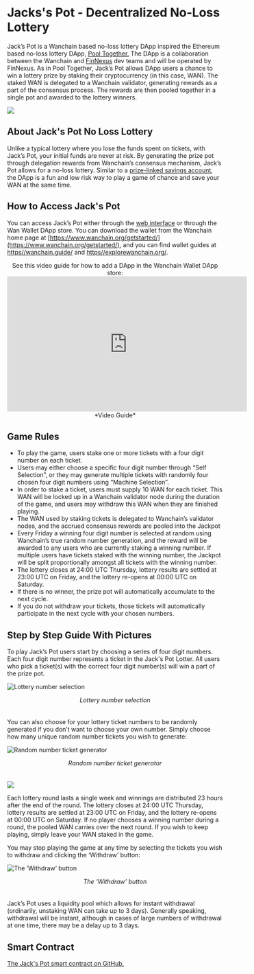 
# Jacks's Pot - Decentralized No-Loss Lottery

Jack’s Pot is a Wanchain based no-loss lottery DApp inspired the Ethereum based no-loss lottery DApp, [Pool Together.](https://www.pooltogether.com/) The DApp is a collaboration between the Wanchain and [FinNexus](https://finnexus.io/) dev teams and will be operated by FinNexus. As in Pool Together, Jack’s Pot allows DApp users a chance to win a lottery prize by staking their cryptocurrency (in this case, WAN). The staked WAN is delegated to a Wanchain validator, generating rewards as a part of the consensus process. The rewards are then pooled together in a single pot and awarded to the lottery winners.

![](https://cdn-images-1.medium.com/max/5448/1*Kc_PSjwvfZ4Ru6R65eCm0A.png)


## About Jack's Pot No Loss Lottery

Unlike a typical lottery where you lose the funds spent on tickets, with Jack’s Pot, your initial funds are never at risk. By generating the prize pot through delegation rewards from Wanchain’s consensus mechanism, Jack’s Pot allows for a no-loss lottery. Similar to a [prize-linked savings account](https://en.wikipedia.org/wiki/Prize-linked_savings_account), the DApp is a fun and low risk way to play a game of chance and save your WAN at the same time.

## How to Access Jack's Pot

You can access Jack’s Pot either through the [web interface](https://jackspot.finnexus.app/#/) or through the Wan Wallet DApp store. You can download the wallet from the Wanchain home page at [https://www.wanchain.org/getstarted/](https://www.wanchain.org/getstarted/), and you can find wallet guides at [https//wanchain.guide/](https//wanchain.guide/) and [https//explorewanchain.org/](https//explorewanchain.org/).

<center>See this video guide for how to add a DApp in the Wanchain Wallet DApp store:</center>
<center><iframe width="560" height="315" src="https://www.youtube.com/embed/5gm2Yq_2S1k" frameborder="0" allow="accelerometer; autoplay; encrypted-media; gyroscope; picture-in-picture" allowfullscreen></iframe></center><center>*Video Guide*</center>

## Game Rules

* To play the game, users stake one or more tickets with a four digit number on each ticket.
* Users may either choose a specific four digit number through “Self Selection”, or they may generate multiple tickets with randomly four chosen four digit numbers using “Machine Selection”.
* In order to stake a ticket, users must supply 10 WAN for each ticket. This WAN will be locked up in a Wanchain validator node during the duration of the game, and users may withdraw this WAN when they are finished playing.
* The WAN used by staking tickets is delegated to Wanchain’s validator nodes, and the accrued consensus rewards are pooled into the Jackpot
* Every Friday a winning four digit number is selected at random using Wanchain’s true random number generation, and the reward will be awarded to any users who are currently staking a winning number. If multiple users have tickets staked with the winning number, the Jackpot will be split proportionally amongst all tickets with the winning number.
* The lottery closes at 24:00 UTC Thursday, lottery results are settled at 23:00 UTC on Friday, and the lottery re-opens at 00:00 UTC on Saturday.
* If there is no winner, the prize pot will automatically accumulate to the next cycle.
* If you do not withdraw your tickets, those tickets will automatically participate in the next cycle with your chosen numbers.


## Step by Step Guide With Pictures

To play Jack’s Pot users start by choosing a series of four digit numbers. Each four digit number represents a ticket in the Jack's Pot Lotter. All users who pick a ticket(s) with the correct four digit number(s) will win a part of the prize pot.

![Lottery number selection](https://cdn-images-1.medium.com/max/2920/1*msivxENMIWrFK11j9E2PAA.png)<center>*Lottery number selection*</center>
<br><br>
You can also choose for your lottery ticket numbers to be randomly generated if you don’t want to choose your own number. Simply choose how many unique random number tickets you wish to generate:

![Random number ticket generator](https://cdn-images-1.medium.com/max/2780/1*dwLSxnH8FZmwuXzfjkrp5A.png)<center>*Random number ticket generator*</center>
<br><br>
![](https://cdn-images-1.medium.com/max/2000/1*gUyz7BNkN5U9hJlLwwNsyQ.png)

Each lottery round lasts a single week and winnings are distributed 23 hours after the end of the round. The lottery closes at 24:00 UTC Thursday, lottery results are settled at 23:00 UTC on Friday, and the lottery re-opens at 00:00 UTC on Saturday. If no player chooses a winning number during a round, the pooled WAN carries over the next round. If you wish to keep playing, simply leave your WAN staked in the game.

You may stop playing the game at any time by selecting the tickets you wish to withdraw and clicking the ‘Withdraw’ button:

![The ‘Withdraw’ button](https://cdn-images-1.medium.com/max/4360/1*mLQ-w6K38Y2T5-Ojv8wkDg.png)<center>*The ‘Withdraw’ button*</center>
<br><br>
Jack’s Pot uses a liquidity pool which allows for instant withdrawal (ordinarily, unstaking WAN can take up to 3 days). Generally speaking, withdrawal will be instant, although in cases of large numbers of withdrawal at one time, there may be a delay up to 3 days.

## Smart Contract
[The Jack's Pot smart contract on GitHub.](https://github.com/wandevs/jackpot-smart-contracts)